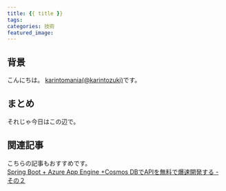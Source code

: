 ```yaml
---
title: {{ title }}
tags:
categories: 技術
featured_image: 
---
```


## 背景
こんにちは。 [karintomania(@karintozuki)](https://twitter.com/karintozuki)です。  

## まとめ

それじゃ今日はこの辺で。

## 関連記事
こちらの記事もおすすめです。  
[Spring Boot + Azure App Engine +Cosmos DBでAPIを無料で爆速開発する - その２](/2020/04/2020-0430-springboot-azure-2/)